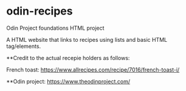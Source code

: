 # odin-recipes
Odin Project foundations HTML project

A HTML website that links to recipes using lists and basic HTML tag/elements.

**Credit to the actual recepie holders as follows: 

French toast: https://www.allrecipes.com/recipe/7016/french-toast-i/

**Odin project: 
https://www.theodinproject.com/